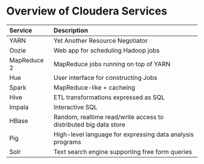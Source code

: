 # Overview of Cloudera Services

| Service          | Description 
|:-----------------|:------------
| YARN             | Yet Another Resource Negotiator 
| Oozie            | Web app for scheduling Hadoop jobs 
| MapReduce 2      | MapReduce jobs running on top of YARN 
| Hue              | User interface for constructing Jobs 
| Spark            | MapReduce-like + cacheing 
| Hive             | ETL transformations expressed as SQL
| Impala           | Interactive SQL 
| HBase            | Random, realtime read/write access to distributed big data store
| Pig              | High-level language for expressing data analysis programs 
| Solr             | Text search engine supporting free form queries 
